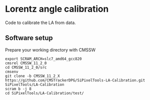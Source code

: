 # Lorentz angle calibration

Code to calibrate the LA from data.


## Software setup

Prepare your working directory with CMSSW

```
export SCRAM_ARCH=slc7_amd64_gcc820
cmsrel CMSSW_11_2_0
cd CMSSW_11_2_0/src
cmsenv
git clone -b CMSSW_11_2_X https://github.com/CMSTrackerDPG/SiPixelTools-LA-Calibration.git SiPixelTools/LA-Calibration
scram b -j 8
cd SiPixelTools/LA-Calibration/test/
```
